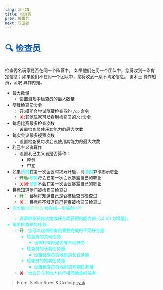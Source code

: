 ```yaml
---
lang: zh-CN
title: 检查员
prev: 掷雷兵
next: 守卫者
---
```


# <font color="#0d57af">🔍 <b>检查员</b></font> <Badge text="Support" type="tip" vertical="middle"/>

***

检查两名玩家是否在同一个阵营中。 如果他们在同一个团队中，您将收到一条肯定信息；如果他们不在同一个团队中，您将收到一条不肯定信息。 骗术士 算作船员，流氓 算作内鬼。

- 最大数量
  - 设置游戏中检查员的最大数量
- 隐藏检查员命令
  - 开:模组会尝试隐藏检查员的 `/cp` 命令
  - <font color=red>关</font>:其他玩家可以看到检查员的`/cp`命令
- 每场比赛最多检查次数
  - 设置检查员使用其能力的最大次数
- 每次会议最多视察次数
  - 设置检查员每次会议使用其能力的最大次数
- 利己主义者算作
  - 设置利己主义者是否算作：
    - 原创
    - 中立
- 如果<font color=#00ffff>诱饵</font>在第一次会议时揭示开启，则<font color=#00ffff>诱饵</font>算作揭示职业
  - <font color=green>开启</font>:<font color=#00ffff>诱饵</font>将会在第一次会议暴露自己的职业
  - <font color=red>关闭</font>:<font color=#00ffff>诱饵</font>不会在第一次会议暴露自己的职业
- 目标知道他们被检查员检查过
  - <font color=green>开</font>： 目标将知道自己是否被检查员检查过
  - <font color=red>关</font>： 目标将不知道自己是否被检查员检查过
- <font color=#00ffff>能力值</font> <font color=#7fffd2>使用增益</font> <font color=#00ffff>每完成一项任务\</0
  - 设置检查员每次完成任务后获得的能力值（以 0.1 为增量）。
- 覆盖检查员的任务
  - <font color=green>开</font>：您可以设置检查员需要完成的不同任务量
    - 检查员的共同任务
      - 设置检查员是否有共同任务
    - 检查员的长期任务量
      - 设置检查员将收到的长任务量
    - 检查员的短期任务量
      - 设置检查员将收到的短期任务量
  - <font color=red>关</font>：检查员与其他人执行相同数量的任务

> From: Stellar Roles & Coding: [ryuk](#)
